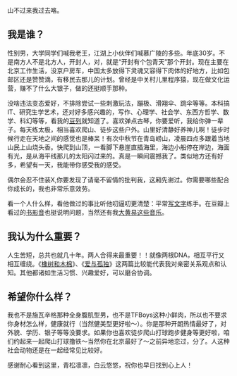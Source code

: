 

山不过来我过去咯。
## 我是谁？
性别男，大学同学们喊我老王，江湖上小伙伴们喊慕广陵的多些。年底30岁。不是南方人不是北方人，开封人，对，就是“开封有个包青天”那个开封。现在主要在北京工作生活，没京户房车，中国太多放得下灵魂又容得下肉体的好地方，比如包邮区还是赞赞滴，有移民去那儿的计划。曾经是中关村儿里程序猿，现在做文化运营，赚不了什么大银子，做的还挺顺手那种。

没啥违法变态爱好，不排除尝试一些刺激玩法，蹦极、滑翔伞、跳伞等等。本科搞IT、研究生学艺术，还对好多感兴趣的，写作、心理学、社会学、东西方哲学、数学、科幻等等，看我的[豆列](https://m.douban.com/people/Free_Runner/doulists)就知道了。喜欢弹点古琴，你要爱听，我给你弹一辈子。每天练太极，相当喜欢爬山、徒步这些户外。山里好清静好养神儿啊！徒步时候行走在天地之间的感觉也是棒呆！有次中秋节在青岛崂山，凌晨四点多跟着当地山民上山烧头香。快爬到山顶，一看脚下悬崖直插海里，海边小船停在岸边，海面有光，是从海平线那儿的太阳闪过来的。真是一瞬间震撼我了。类似地方还有好多，希望有一天，我能带你感受我的感受。

偶尔会忍不住装X,你要发现了请毫不留情的批判我，这厢先谢过。你需要哪些配合你成长的，我也非常乐意效劳。

看一个人什么样，看他做过的事比听他叨逼叨更清楚：平常[写文字](muguangling.com)练手。在豆瓣上看过的[书影音](https://www.douban.com/doubanapp/dispatch?uri=/user/42304869/subject_profile)也挺说明问题，当然还有我[大黄易这些音乐](http://music.163.com/playlist/22571970/31444726/?userid=31444726)。

## 我认为什么重要？
人生苦短，总共也就几十年。两人合得来最重要！！就像两根DNA，相互平行又相互缠绕。《[橡树和木棉](https://www.douban.com/doubanapp/dispatch?uri=/note/654339341/)》、《[爱与孤独](https://m.douban.com/note/145740473/)》这两篇比较能代表我对亲密关系观点和认知。其他都诸如生活习惯、兴趣爱好，可以磨合协调。

## 希望你什么样？
我也不是施瓦辛格那种全身腹肌型男，也不是TFBoys这种小鲜肉，所以也不要求你身材怎么样，健康就行（当然健美型更好啦～）。你是那种开朗热情最好了，对外貌、学历、银子等等没要求。如果你也喜欢徒步爬山打球跑步健身等更好啦，咱们约起来一起爬山打球撸铁～当然你在北京最好了～之前异地恋过，分了。人这种社会动物还是在一起经常见比较好。


感谢耐心看到这里，青松凛凛，白云悠悠，祝你也早日找到心上人！ 
